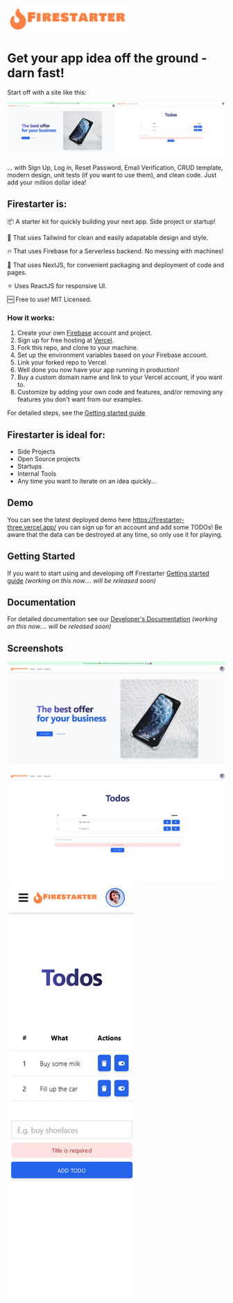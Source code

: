 ![Firestarter Logo](readmeassets/logo.png?raw=true "Title")

# Get your app idea off the ground - darn fast!

Start off with a site like this:

![Screenshots from 25 March 2023](readmeassets/firestarter-screenshot-1-2.png?raw=true "Title")

... with Sign Up, Log in, Reset Password, Email Verification, CRUD template, modern design, unit tests (if you want to use them), and clean code. Just add your million dollar idea!


## Firestarter is:

📦 A starter kit for quickly building your next app. Side project or startup!

🎨 That uses Tailwind for clean and easily adapatable design and style.

🔥 That uses Firebase for a Serverless backend. No messing with machines!

🚀 That uses NextJS, for convenient packaging and deployment of code and pages.

⚛️ Uses ReactJS for responsive UI.

🆓 Free to use! MIT Licensed.

### How it works:

1. Create your own [Firebase](https://firebase.google.com/) account and project.
2. Sign up for free hosting at [Vercel](https://vercel.com/dashboard).
3. Fork this repo, and clone to your machine.
4. Set up the environment variables based on your Firebase account.
5. Link your forked repo to Vercel.
6. Well done you now have your app running in production!
7. Buy a custom domain name and link to your Vercel account, if you want to.
8. Customize by adding your own code and features, and/or removing any features you don't want from our examples.

For detailed steps, see the [Getting started guide](#)

## Firestarter is ideal for:

* Side Projects 
* Open Source projects
* Startups
* Internal Tools
* Any time you want to iterate on an idea quickly...

## Demo
You can see the latest deployed demo here https://firestarter-three.vercel.app/ you can sign up for an account and add some TODOs! Be aware that the data can be destroyed at any time, so only use it for playing.

## Getting Started

If you want to start using and developing off Firestarter [Getting started guide](#) *(working on this now.... will be released soon)*

## Documentation

For detailed documentation see our [Developer's Documentation](#) *(working on this now.... will be released soon)*

## Screenshots

![Screenshot of home page from 25 March 2023](readmeassets/firestarter-screenshot-1.png?raw=true "Title")
![Screenshot of todos page from 25 March 2023](readmeassets/firestarter-screenshot-2.png?raw=true "Title")
![Screenshot of todos page (mobile) from 25 March 2023](readmeassets/firestarter-screenshot-3.png?raw=true "Title")



